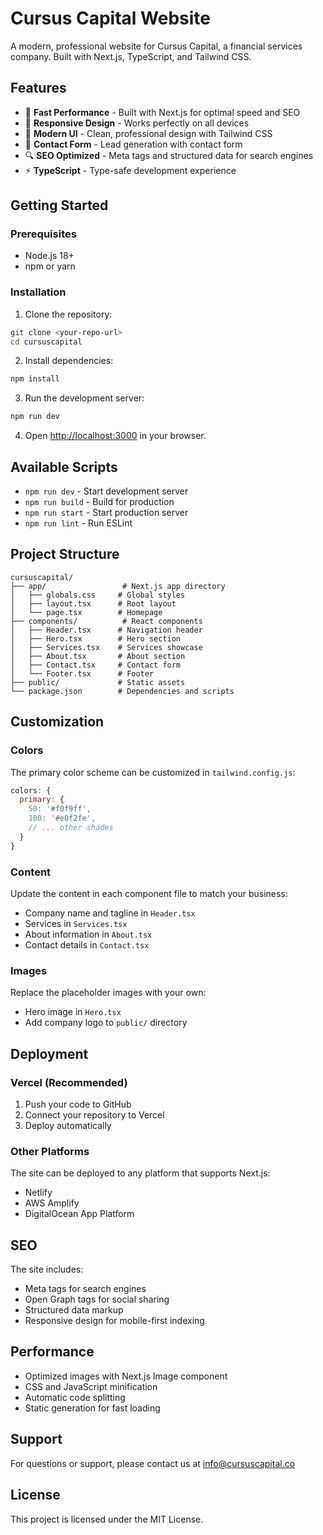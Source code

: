 # Cursus Capital Website

A modern, professional website for Cursus Capital, a financial services company. Built with Next.js, TypeScript, and Tailwind CSS.

## Features

- 🚀 **Fast Performance** - Built with Next.js for optimal speed and SEO
- 📱 **Responsive Design** - Works perfectly on all devices
- 🎨 **Modern UI** - Clean, professional design with Tailwind CSS
- 📝 **Contact Form** - Lead generation with contact form
- 🔍 **SEO Optimized** - Meta tags and structured data for search engines
- ⚡ **TypeScript** - Type-safe development experience

## Getting Started

### Prerequisites

- Node.js 18+ 
- npm or yarn

### Installation

1. Clone the repository:
```bash
git clone <your-repo-url>
cd cursuscapital
```

2. Install dependencies:
```bash
npm install
```

3. Run the development server:
```bash
npm run dev
```

4. Open [http://localhost:3000](http://localhost:3000) in your browser.

## Available Scripts

- `npm run dev` - Start development server
- `npm run build` - Build for production
- `npm run start` - Start production server
- `npm run lint` - Run ESLint

## Project Structure

```
cursuscapital/
├── app/                 # Next.js app directory
│   ├── globals.css     # Global styles
│   ├── layout.tsx      # Root layout
│   └── page.tsx        # Homepage
├── components/          # React components
│   ├── Header.tsx      # Navigation header
│   ├── Hero.tsx        # Hero section
│   ├── Services.tsx    # Services showcase
│   ├── About.tsx       # About section
│   ├── Contact.tsx     # Contact form
│   └── Footer.tsx      # Footer
├── public/             # Static assets
└── package.json        # Dependencies and scripts
```

## Customization

### Colors
The primary color scheme can be customized in `tailwind.config.js`:

```javascript
colors: {
  primary: {
    50: '#f0f9ff',
    100: '#e0f2fe',
    // ... other shades
  }
}
```

### Content
Update the content in each component file to match your business:
- Company name and tagline in `Header.tsx`
- Services in `Services.tsx`
- About information in `About.tsx`
- Contact details in `Contact.tsx`

### Images
Replace the placeholder images with your own:
- Hero image in `Hero.tsx`
- Add company logo to `public/` directory

## Deployment

### Vercel (Recommended)
1. Push your code to GitHub
2. Connect your repository to Vercel
3. Deploy automatically

### Other Platforms
The site can be deployed to any platform that supports Next.js:
- Netlify
- AWS Amplify
- DigitalOcean App Platform

## SEO

The site includes:
- Meta tags for search engines
- Open Graph tags for social sharing
- Structured data markup
- Responsive design for mobile-first indexing

## Performance

- Optimized images with Next.js Image component
- CSS and JavaScript minification
- Automatic code splitting
- Static generation for fast loading

## Support

For questions or support, please contact us at info@cursuscapital.co

## License

This project is licensed under the MIT License. 